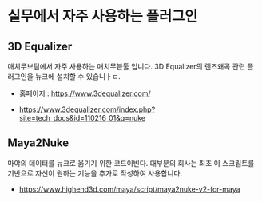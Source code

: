 # 실무에서 자주 사용하는 플러그인

## 3D Equalizer
매치무브팀에서 자주 사용하는 매치무븥툴 입니다.
3D Equalizer의 렌즈왜곡 관련 플러그인을 뉴크에 설치할 수 있습니ㅏㄷ.

- 홈페이지 : https://www.3dequalizer.com/

- https://www.3dequalizer.com/index.php?site=tech_docs&id=110216_01&q=nuke

## Maya2Nuke
마야의 데이터를 뉴크로 옮기기 위한 코드이빈다.
대부분의 회사는 최초 이 스크립트를 기반으로 자신이 원하는 기능을 추가로 작성하여 사용합니다.

- https://www.highend3d.com/maya/script/maya2nuke-v2-for-maya